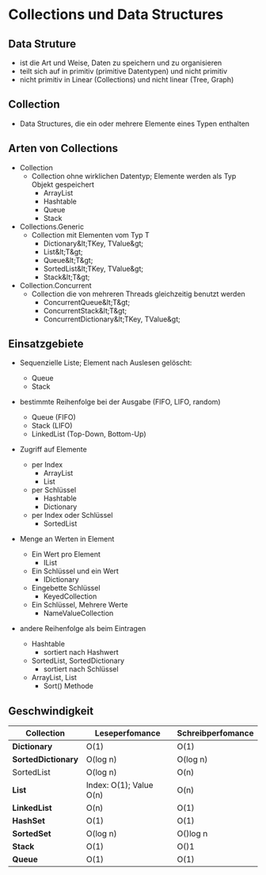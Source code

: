 # Collections und Data Structures

## Data Struture

- ist die Art und Weise, Daten zu speichern und zu organisieren
- teilt sich auf in primitiv (primitive Datentypen) und nicht primitiv
- nicht primitiv in Linear (Collections) und nicht linear (Tree, Graph)

## Collection

- Data Structures, die ein oder mehrere Elemente eines Typen enthalten

## Arten von Collections

- Collection
  - Collection ohne wirklichen Datentyp; Elemente werden als Typ Objekt gespeichert
    - ArrayList
    - Hashtable
    - Queue
    - Stack
- Collections.Generic
  - Collection mit Elementen vom Typ T
    - Dictionary\&lt;TKey, TValue\&gt;
    - List\&lt;T\&gt;
    - Queue\&lt;T\&gt;
    - SortedList\&lt;TKey, TValue\&gt;
    - Stack\&lt;T\&gt;
- Collection.Concurrent
  - Collection die von mehreren Threads gleichzeitig benutzt werden
    - ConcurrentQueue\&lt;T\&gt;
    - ConcurrentStack\&lt;T\&gt;
    - ConcurrentDictionary\&lt;TKey, TValue\&gt;

## Einsatzgebiete

- Sequenzielle Liste; Element nach Auslesen gelöscht:
  - Queue
  - Stack
- bestimmte Reihenfolge bei der Ausgabe (FIFO, LIFO, random)
  - Queue (FIFO)
  - Stack (LIFO)
  - LinkedList (Top-Down, Bottom-Up)
- Zugriff auf Elemente
  - per Index
    - ArrayList
    - List
  - per Schlüssel
    - Hashtable
    - Dictionary
  - per Index oder Schlüssel
    - SortedList

- Menge an Werten in Element
  - Ein Wert pro Element
    - IList
  - Ein Schlüssel und ein Wert
    - IDictionary
  - Eingebette Schlüssel
    - KeyedCollection
  - Ein Schlüssel, Mehrere Werte
    - NameValueCollection
- andere Reihenfolge als beim Eintragen
  - Hashtable
    - sortiert nach Hashwert
  - SortedList, SortedDictionary
    - sortiert nach Schlüssel
  - ArrayList, List
    - Sort() Methode

## Geschwindigkeit

| **Collection**       | **Leseperfomance**      | **Schreibperfomance** |
| -------------------- | ----------------------- | --------------------- |
| **Dictionary**       | O(1)                    | O(1)                  |
| **SortedDictionary** | O(log n)                | O(log n)              |
| SortedList           | O(log n)                | O(n)                  |
| **List**             | Index: O(1); Value O(n) | O(n)                  |
| **LinkedList**       | O(n)                    | O(1)                  |
| **HashSet**          | O(1)                    | O(1)                  |
| **SortedSet**        | O(log n)                | O()log n              |
| **Stack**            | O(1)                    | O()1                  |
| **Queue**            | O(1)                    | O(1)                  |
